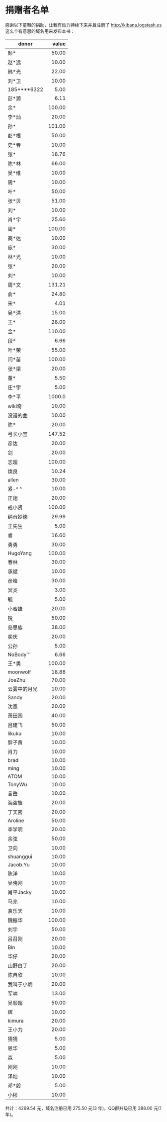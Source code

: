 捐赠者名单
===============

感谢以下童鞋的捐助，让我有动力持续下来并且注册了 <http://kibana.logstash.es> 这么个有意思的域名用来发布本书：

|donor      | value|
|-----------|-----:|
|颜*        | 50.00|
|赵*远      | 10.00|
|韩*光      | 22.00|
|刘*卫      | 10.00|
|185****6322|  5.00|
|彭*源      |  6.11|
|余*        |100.00|
|李*灿      | 20.00|
|孙*        |101.00|
|彭*根      | 50.00|
|史*春      | 10.00|
|张*        | 18.76|
|陈*林      | 66.00|
|吴*维      | 10.00|
|周*        | 10.00|
|叶*        | 50.00|
|张*贝      | 51.00|
|刘*        | 10.00|
|肖*宇      | 25.60|
|周*        |100.00|
|高*达      | 10.00|
|庞*        | 30.00|
|林*光      | 10.00|
|张*        | 20.00|
|刘*        | 10.00|
|周*文      |131.21|
|俞*        | 24.80|
|宋*        |  4.01|
|吴*洪      | 15.00|
|王*        | 28.00|
|金*        |110.00|
|段*        |  6.66|
|叶*荣      | 55.00|
|闫*苗      |100.00|
|张*梁      | 20.00|
|董*        |  5.50|
|庄*宇      |  5.00|
|李*平      |1000.0|
|wiki奇     | 10.00|
|没谱的曲   | 10.00|
|陈*        | 20.00|
|弓长小宝   |147.52|
|彦达       | 20.00|
|剑         | 20.00|
|志超       |100.00|
|焕良       | 10.24|
|allen      | 30.00|
|紧-^ ^     | 10.00|
|正翔       | 20.00|
|戒小贤     |100.00|
|纳音妙德   | 29.99|
|王先生     |  5.00|
|睿         | 16.60|
|勇勇       | 30.00|
|HugoYang   |100.00|
|春林       | 30.00|
|承斌       | 10.00|
|彦峰       | 30.00|
|冥炎       |  3.00|
|毓         |  5.00|
|小蜜蜂     | 20.00|
|锐         | 50.00|
|岛思族     | 38.00|
|奕庆       | 20.00|
|公孙       |  5.00|
|NoBody™    |  6.66|
|王*勇      |100.00|
|moonwolf   | 18.88|
|JoeZhu      | 70.00|
|云雾中的月光| 10.00|
|Sandy       | 20.00|
|沈宽        | 20.00|
|萧田国      | 40.00|
|吕建飞      | 50.00|
|likuku      | 10.00|
|胖子黄      | 10.00|
|肖力        | 10.00|
|brad        | 10.00|
|ming        | 10.00|
|ATOM        | 10.00|
|TonyWu      | 10.00|
|言岳        | 10.00|
|海盗旗      | 20.00|
|丁天密      | 20.00|
|Aroline     | 50.00|
|李学明      | 20.00|
|余弦        | 50.00|
|卫向        | 10.00|
|shuanggui   | 10.00|
|Jacob.Yu    | 10.00|
|陈洋        | 10.00|
|吴晓刚      | 10.00|
|肖平Jacky   | 10.00|
|马亮        | 10.00|
|袁乐天      | 10.00|
|魏振华      |100.00|
|刘宇        | 50.00|
|吕召刚      | 20.00|
|Bin         | 10.00|
|华仔        | 20.00|
|山野白丁    | 20.00|
|陈自欣      | 10.00|
|我叫于小炳  | 20.00|
|军呐        | 13.00|
|吴顺超      | 50.00|
|辉          | 10.00|
|kimura      | 20.00|
|王小力      | 20.00|
|猜猜        |  5.00|
|恩华        |  5.00|
|森          |  5.00|
|刚刚        | 10.00|
|泽灿        | 10.00|
|邓*毅       |  5.00|
|小彬        | 10.00|

共计：4269.54 元，域名注册已用 275.50 元(3 年)，QQ群升级已用 388.00 元(1 年)。
